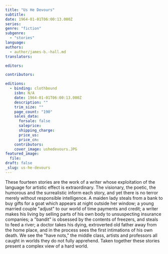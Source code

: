 ```yaml
---
title: "Us He Devours"
subtitle:
date: 1964-01-01T06:00:13.000Z
series:
genre: "fiction"
subgenre:
  - "stories"
language:
authors:
  - author/james-b.-hall.md
translators:

editors:

contributors:

editions:
  - binding: clothbound
    isbn: N/A
    date: 1964-01-01T06:00:13.000Z
    description: ""
    trim_size: ""
    page_count: "190"
    sales_data:
      forsale: false
      saleprice:
      shipping_charge:
      price_us:
      price_cn:
    contributors:
    cover_image: ushedevours.JPG
featured_image:
  file:
draft: false
_slug: us-he-devours
---
```


These fourteen stories are the work of a writer whose exploitation of the language for artistic effect is extraordinary. The visionary, the poetic, the humorous and the surrealistic inform each story, and yet there is no terror merely without responsible intelligence. A maiden lady steals from a bank to buy gifts for a goat which appears at night outside her window; a young married couple "adjust" to our world of time payments and credit; a writer makes his living by selling parts of his own body to unsuspecting insurance companies; a "bandit" is obsessed by the contents of freezers, and steals to feed a river; a doctor takes his dying, extroverted old father away from the home place, and in the process sees the first intimations of his own death. We see the "have nots," the middle class, artists and professors all caught in worlds they do not fully apprehend. Taken together these stories present a complex view of a hard world.

